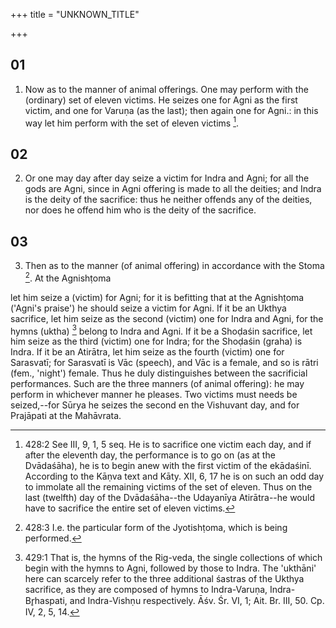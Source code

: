 +++
title = "UNKNOWN_TITLE"

+++


## 01
1. Now as to the manner of animal offerings. One may perform with the (ordinary) set of eleven victims. He seizes one for Agni as the first victim, and one for Varuṇa (as the last); then again one for Agni.: in this way let him perform with the set of eleven victims [^egg_992].

[^egg_992]: 428:2 See III, 9, 1, 5 seq. He is to sacrifice one victim each day, and if after the eleventh day, the performance is to go on (as at the Dvādaśāha), he is to begin anew with the first victim of the ekādaśinī. According to the Kāṇva text and Kāty. XII, 6, 17 he is on such an odd day to immolate all the remaining victims of the set of eleven. Thus on the last (twelfth) day of the Dvādaśāha--the Udayanīya Atirātra--he would have to sacrifice the entire set of eleven victims.

## 02
2. Or one may day after day seize a victim for Indra and Agni; for all the gods are Agni, since in Agni offering is made to all the deities; and Indra is the deity of the sacrifice: thus he neither offends any of the deities, nor does he offend him who is the deity of the sacrifice.

## 03
3. Then as to the manner (of animal offering) in accordance with the Stoma [^egg_993]. At the Agnishṭoma

[^egg_993]: 428:3 I.e. the particular form of the Jyotishṭoma, which is being performed.

let him seize a (victim) for Agni; for it is befitting that at the Agnishṭoma ('Agni's praise') he should seize a victim for Agni. If it be an Ukthya sacrifice, let him seize as the second (victim) one for Indra and Agni, for the hymns (uktha) [^egg_994] belong to Indra and Agni. If it be a Shoḍaśin sacrifice, let him seize as the third (victim) one for Indra; for the Shoḍaśin (graha) is Indra. If it be an Atirātra, let him seize as the fourth (victim) one for Sarasvatī; for Sarasvatī is Vāc (speech), and Vāc is a female, and so is rātri (fem., 'night') female. Thus he duly distinguishes between the sacrificial performances. Such are the three manners (of animal offering): he may perform in whichever manner he pleases. Two victims must needs be seized,--for Sūrya he seizes the second en the Vishuvant day, and for Prajāpati at the Mahāvrata.

[^egg_994]: 429:1 That is, the hymns of the Rig-veda, the single collections of which begin with the hymns to Agni, followed by those to Indra. The 'ukthāni' here can scarcely refer to the three additional śastras of the Ukthya sacrifice, as they are composed of hymns to Indra-Varuṇa, Indra-Br̥haspati, and Indra-Vishṇu respectively. Āśv. Śr. VI, 1; Ait. Br. III, 50. Cp. IV, 2, 5, 14.

